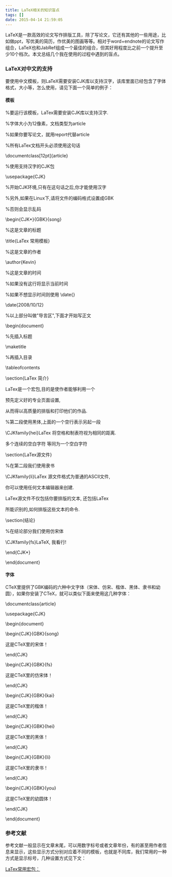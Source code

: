 ```yaml
---
title: LaTeX相关的知识盲点
tags: []
date: 2015-04-14 21:59:05
---
```


LaTeX是一款高效的论文写作排版工具，除了写论文，它还有其他的一些用途，比如做ppt，写优美的简历，作优美的图画等等。相对于word+endnote的论文写作组合，LaTeX也和JabRef组成一个最佳的组合，但其好用程度比之前一个提升至少10个档次。本文总结几个我在使用的过程中遇到的盲点。

### LaTeX对中文的支持

要使用中文模板，则LaTeX需要安装CJK库以支持汉字，该库里面已经包含了字体格式，大小等，怎么使用，请见下面一个简单的例子：  

#### 模板

%要运行该模板，LaTex需要安装CJK库以支持汉字.

 %字体大小为12像素，文档类型为article

 %如果你要写论文，就用report代替article

 %所有LaTex文档开头必须使用这句话

\documentclass[12pt]{article}  

%使用支持汉字的CJK包

\usepackage{CJK}  

%开始CJK环境,只有在这句话之后,你才能使用汉字

%另外,如果在Linux下,请将文件的编码格式设置成GBK

 %否则会显示乱码

\begin{CJK*}{GBK}{song}  

%这是文章的标题

\title{LaTex 常用模板}  

%这是文章的作者

\author{Kevin}  

%这是文章的时间

%如果没有这行将显示当前时间

%如果不想显示时间则使用 \date{}

 \date{2008/10/12}  

%以上部分叫做&quot;导言区&quot;,下面才开始写正文

\begin{document}  

%先插入标题

\maketitle

 %再插入目录

\tableofcontents

 \section{LaTex 简介}

LaTex是一个宏包,目的是使作者能够利用一个

 预先定义好的专业页面设置,

从而得以高质量的排版和打印他们的作品.  

%第二段使用黑体,上面的一个空行表示另起一段

\CJKfamily{hei}LaTex 将空格和制表符视为相同的距离.

多个连续的空白字符 等同为一个空白字符

\section{LaTex源文件}

 %在第二段我们使用隶书

\CJKfamily{li}LaTex 源文件格式为普通的ASCII文件,

你可以使用任何文本编辑器来创建.  

LaTex源文件不仅包括你要排版的文本, 还包括LaTex

所能识别的,如何排版这些文本的命令.

 \section{结论}

 %在结论部分我们使用仿宋体

\CJKfamily{fs}LaTeX, 我看行!  

\end{CJK*}

 \end{document}  

#### 字体

CTeX里提供了GBK编码的六种中文字体（宋体、仿宋、楷体、黑体、隶书和幼圆），如果你安装了CTeX，就可以类似下面来使用这几种字体：

\documentclass{article}

 \usepackage{CJK}

 \begin{document}

 \begin{CJK}{GBK}{song}

这是CTeX里的宋体！

\end{CJK}  

\begin{CJK}{GBK}{fs}

这是CTeX里的仿宋体！

\end{CJK}    

\begin{CJK}{GBK}{kai}

这是CTeX里的楷体！

\end{CJK}  

\begin{CJK}{GBK}{hei}

这是CTeX里的黑体！

\end{CJK}  

\begin{CJK}{GBK}{li}

这是CTeX里的隶书！

\end{CJK}  

\begin{CJK}{GBK}{you}

这是CTeX里的幼圆体！

\end{CJK}

\end{document}    

### 参考文献

参考文献一般显示在文章末尾，可以用数字标号或者文章年份，有的甚至用作者信息来显示，这些显示方式分别对应着不同的模板，也就是不同库，我们常用的一种方式是显示标号，几种设置方式见下文：

[LaTex常用宏包：](http://zzg34b.w3.c361.com/package/reference.htm)